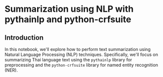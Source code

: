 # Summarization using NLP with pythainlp and python-crfsuite

## Introduction

In this notebook, we'll explore how to perform text summarization using Natural Language Processing (NLP) techniques. Specifically, we'll focus on summarizing Thai language text using the `pythainlp` library for preprocessing and the `python-crfsuite` library for named entity recognition (NER).
